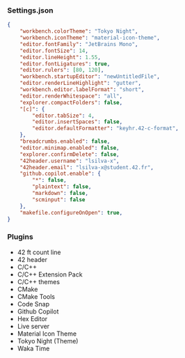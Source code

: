 ### Settings.json

```json
{
    "workbench.colorTheme": "Tokyo Night",
    "workbench.iconTheme": "material-icon-theme",
    "editor.fontFamily": "JetBrains Mono",
    "editor.fontSize": 14,
    "editor.lineHeight": 1.55,
    "editor.fontLigatures": true,
    "editor.rulers": [80, 120],
    "workbench.startupEditor": "newUntitledFile",
    "editor.renderLineHighlight": "gutter",
    "workbench.editor.labelFormat": "short",
    "editor.renderWhitespace": "all", 
    "explorer.compactFolders": false,
    "[c]": {
        "editor.tabSize": 4,
        "editor.insertSpaces": false,
        "editor.defaultFormatter": "keyhr.42-c-format",
    },
    "breadcrumbs.enabled": false,
    "editor.minimap.enabled": false,
    "explorer.confirmDelete": false,
    "42header.username": "lsilva-x",
    "42header.email": "lsilva-x@student.42.fr",
    "github.copilot.enable": {
        "*": false,
        "plaintext": false,
        "markdown": false,
        "scminput": false
    },
    "makefile.configureOnOpen": true,
}
```

### Plugins
- 42 ft count line
- 42 header
- C/C++
- C/C++ Extension Pack
- C/C++ themes
- CMake
- CMake Tools
- Code Snap
- Github Copilot
- Hex Editor
- Live server
- Material Icon Theme
- Tokyo Night (Theme)
- Waka Time
